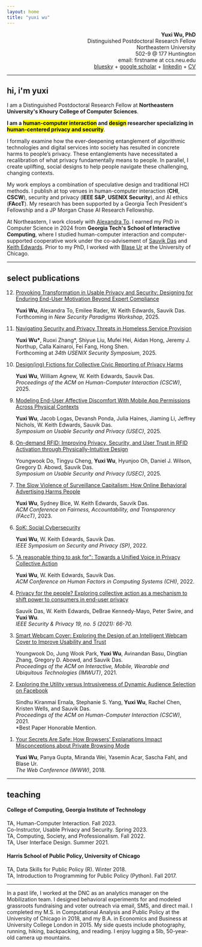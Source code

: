 ```yaml
---
layout: home
title: "yuxi wu"
---
```

<link rel = "stylesheet" href="yuxi-style.css">
<p align="right">
<strong>Yuxi Wu, PhD</strong>
<br>Distinguished Postdoctoral Research Fellow
<br>Northeastern University
<br>502-9 @ 177 Huntington
<br>email: firstname at ccs.neu.edu
<br><a href="https://bsky.app/profile/yuxiwu.com">bluesky</a> + <a href="https://scholar.google.com/citations?user=RsHO4ykAAAAJ">google scholar</a> + <a href="https://www.linkedin.com/in/yuxi-wu/">linkedin</a> + <a href="./cv-yuxiwu.pdf">CV</a>
</p>

<hr>

## hi, i'm yuxi

I am a Distinguished Postdoctoral Research Fellow at <strong>Northeastern University's Khoury College of Computer Sciences</strong>.  

<strong>I am a <mark>human-computer interaction</mark> and <mark>design</mark> researcher specializing in <mark>human-centered privacy and security</mark></strong>.  

I formally examine how the ever-deepening entanglement of algorithmic technologies and digital services into society has resulted in concrete harms to people’s privacy. These entanglements have necessitated a recalibration of what privacy fundamentally means to people. In parallel, I create uplifting, social designs to help people navigate these challenging, changing contexts.

My work employs a combination of speculative design and traditional HCI methods.  I publish at top venues in human-computer interaction (<strong>CHI</strong>, <strong>CSCW</strong>), security and privacy (<strong>IEEE S&P</strong>, <strong>USENIX Security</strong>), and AI ethics (<strong>FAccT</strong>).  My research has been supported by a Georgia Tech President's Fellowship and a JP Morgan Chase AI Research Fellowship. 

At Northeastern, I work closely with <a href="https://www.alexandrato.com/">Alexandra To</a>.  I earned my PhD in Computer Science in 2024 from <strong>Georgia Tech's School of Interactive Computing</strong>, where I studied human-computer interaction and computer-supported cooperative work under the co-advisement of <a href="https://sauvikdas.com/">Sauvik Das</a> and <a href="https://faculty.cc.gatech.edu/~keith/">Keith Edwards</a>.  Prior to my PhD, I worked with <a href="https://www.blaseur.com/">Blase Ur</a> at the University of Chicago.

<hr>

## select publications

<ol reversed>
<li><a href="">Provoking Transformation in Usable Privacy and Security: Designing for Enduring End-User Motivation Beyond Expert Compliance</a><br>
<p><strong>Yuxi Wu</strong>, Alexandra To, Emilee Rader, W. Keith Edwards, Sauvik Das. 
<br> Forthcoming in <i>New Security Paradigms Workshop</i>, 2025.</p></li>

<li><a href="./pubs/sec25_homeless-service-sp.pdf">Navigating Security and Privacy Threats in Homeless Service Provision</a> <br>
<p><strong>Yuxi Wu*</strong>, Ruoxi Zhang*, Shiyue Liu, Mufei Hei, Aidan Hong, Jeremy J. Northup, Calla Kainaroi, Fei Fang, Hong Shen.
<br> Forthcoming at <i>34th USENIX Security Symposium</i>, 2025.</p></li>

<li><a href="./pubs/cscw25_designingfictions-gotchas.pdf">Design(ing) Fictions for Collective Civic Reporting of Privacy Harms</a> <br>
<p><strong>Yuxi Wu</strong>, William Agnew, W. Keith Edwards, Sauvik Das. 
<br> <i>Proceedings of the ACM on Human-Computer Interaction (CSCW)</i>, 2025.</p></li>

<li><a href="./pubs/usec25_discomfort-permissions.pdf">Modeling End-User Affective Discomfort With Mobile App Permissions Across Physical Contexts</a> <br>
<p><strong>Yuxi Wu</strong>, Jacob Logas, Devansh Ponda, Julia Haines, Jiaming Li, Jeffrey Nichols, W. Keith Edwards, Sauvik Das. 
<br> <i>Symposium on Usable Security and Privacy (USEC)</i>, 2025.</p></li>

<li><a href="./pubs/usec25_ondemand-rfid.pdf">On-demand RFID: Improving Privacy, Security, and User Trust in RFID Activation through Physically-Intuitive Design</a><br>
<p>Youngwook Do, Tingyu Cheng, <strong>Yuxi Wu</strong>, Hyunjoo Oh, Daniel J. Wilson, Gregory D. Abowd, Sauvik Das. 
<br> <i>Symposium on Usable Security and Privacy (USEC)</i>, 2025.</p></li>

<li><a href="./pubs/facct23_slowviolenceOBAharms.pdf">The Slow Violence of Surveillance Capitalism: How Online Behavioral Advertising Harms People</a> <br>
<p><strong>Yuxi Wu</strong>, Sydney Bice, W. Keith Edwards, Sauvik Das. 
<br> <i>ACM Conference on Fairness, Accountability, and Transparency (FAccT)</i>, 2023.</p></li>

<li><a href="./pubs/sp22_sok_socialcybersecurity.pdf">SoK: Social Cybersecurity</a> <br>
<p><strong>Yuxi Wu</strong>, W. Keith Edwards, Sauvik Das. 
<br> <i>IEEE Symposium on Security and Privacy (SP)</i>, 2022.</p></li>

<li><a href="./pubs/chi22_unifiedvoice.pdf">"A reasonable thing to ask for": Towards a Unified Voice in Privacy Collective Action</a> <br>
<p><strong>Yuxi Wu</strong>, W. Keith Edwards, Sauvik Das. 
<br> <i>ACM Conference on Human Factors in Computing Systems (CHI)</i>, 2022.</p></li>

<li><a href="./pubs/ieeesp21_pftp.pdf">Privacy for the people? Exploring collective action as a mechanism to shift power to consumers in end-user privacy</a> <br>
<p>Sauvik Das, W. Keith Edwards, DeBrae Kennedy-Mayo, Peter Swire, and <strong>Yuxi Wu</strong>. 
<br> <i>IEEE Security & Privacy 19, no. 5 (2021): 66-70.</i></p></li>

<li><a href="./pubs/imwut21_smartwebcamcover.pdf">Smart Webcam Cover: Exploring the Design of an Intelligent Webcam Cover to Improve Usability and Trust</a>
<br>
<p>Youngwook Do, Jung Wook Park, <strong>Yuxi Wu</strong>, Avinandan Basu, Dingtian Zhang, Gregory D. Abowd, and Sauvik Das. 
<br> <i>Proceedings of the ACM on Interactive, Mobile, Wearable and Ubiquitous Technologies (IMWUT)</i>, 2021.</p></li>

<li><a href="./pubs/cscw21_dynamicaudienceselection.pdf">Exploring the Utility versus Intrusiveness of Dynamic Audience Selection on Facebook</a> <br>
<p>Sindhu Kiranmai Ernala, Stephanie S. Yang, <strong>Yuxi Wu</strong>, Rachel Chen, Kristen Wells, and Sauvik Das. 
<br> <i>Proceedings of the ACM on Human-Computer Interaction (CSCW)</i>, 2021.
<br> *Best Paper Honorable Mention.</p></li>

<li><a href="./pubs/www18_yoursecretsaresafe.pdf">Your Secrets Are Safe: How Browsers' Explanations Impact Misconceptions about Private Browsing Mode</a> <br>
<p><strong>Yuxi Wu</strong>, Panya Gupta, Miranda Wei, Yasemin Acar, Sascha Fahl, and Blase Ur. 
<br><i>The Web Conference (WWW)</i>, 2018.</p></li></ol>

<hr>

## teaching

#### College of Computing, Georgia Institute of Technology
TA, Human-Computer Interaction. Fall 2023.<br>
Co-Instructor, Usable Privacy and Security. Spring 2023.<br>
TA, Computing, Society, and Professionalism. Fall 2022.<br>
TA, User Interface Design. Summer 2021.

#### Harris School of Public Policy, University of Chicago
TA, Data Skills for Public Policy (R). Winter 2018.<br>
TA, Introduction to Programming for Public Policy (Python). Fall 2017.

<hr>

<sm>In a past life, I worked at the DNC as an analytics manager on the Mobilization team. I designed behavioral experiments for and modeled grassroots fundraising and voter outreach via email, SMS, and direct mail.  I completed my M.S. in Computational Analysis and Public Policy at the University of Chicago in 2018, and my B.A. in Economics and Business at University College London in 2015.  My side quests include photography, running, hiking, backpacking, and reading.  I enjoy lugging a 5lb, 50-year-old camera up mountains. <sm>




